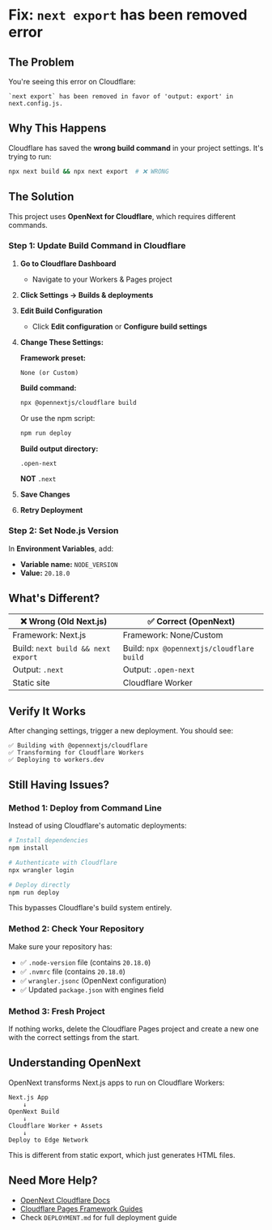 # Fix: `next export` has been removed error

## The Problem

You're seeing this error on Cloudflare:
```
`next export` has been removed in favor of 'output: export' in next.config.js.
```

## Why This Happens

Cloudflare has saved the **wrong build command** in your project settings. It's trying to run:
```bash
npx next build && npx next export  # ❌ WRONG
```

## The Solution

This project uses **OpenNext for Cloudflare**, which requires different commands.

### Step 1: Update Build Command in Cloudflare

1. **Go to Cloudflare Dashboard**
   - Navigate to your Workers & Pages project

2. **Click Settings → Builds & deployments**

3. **Edit Build Configuration**
   - Click **Edit configuration** or **Configure build settings**

4. **Change These Settings:**

   **Framework preset:**
   ```
   None (or Custom)
   ```

   **Build command:**
   ```bash
   npx @opennextjs/cloudflare build
   ```

   Or use the npm script:
   ```bash
   npm run deploy
   ```

   **Build output directory:**
   ```
   .open-next
   ```

   **NOT** `.next`

5. **Save Changes**

6. **Retry Deployment**

### Step 2: Set Node.js Version

In **Environment Variables**, add:
- **Variable name:** `NODE_VERSION`
- **Value:** `20.18.0`

## What's Different?

| ❌ Wrong (Old Next.js) | ✅ Correct (OpenNext) |
|------------------------|----------------------|
| Framework: Next.js | Framework: None/Custom |
| Build: `next build && next export` | Build: `npx @opennextjs/cloudflare build` |
| Output: `.next` | Output: `.open-next` |
| Static site | Cloudflare Worker |

## Verify It Works

After changing settings, trigger a new deployment. You should see:

```
✅ Building with @opennextjs/cloudflare
✅ Transforming for Cloudflare Workers
✅ Deploying to workers.dev
```

## Still Having Issues?

### Method 1: Deploy from Command Line

Instead of using Cloudflare's automatic deployments:

```bash
# Install dependencies
npm install

# Authenticate with Cloudflare
npx wrangler login

# Deploy directly
npm run deploy
```

This bypasses Cloudflare's build system entirely.

### Method 2: Check Your Repository

Make sure your repository has:
- ✅ `.node-version` file (contains `20.18.0`)
- ✅ `.nvmrc` file (contains `20.18.0`)
- ✅ `wrangler.jsonc` (OpenNext configuration)
- ✅ Updated `package.json` with engines field

### Method 3: Fresh Project

If nothing works, delete the Cloudflare Pages project and create a new one with the correct settings from the start.

## Understanding OpenNext

OpenNext transforms Next.js apps to run on Cloudflare Workers:

```
Next.js App
    ↓
OpenNext Build
    ↓
Cloudflare Worker + Assets
    ↓
Deploy to Edge Network
```

This is different from static export, which just generates HTML files.

## Need More Help?

- [OpenNext Cloudflare Docs](https://opennext.js.org/cloudflare)
- [Cloudflare Pages Framework Guides](https://developers.cloudflare.com/pages/framework-guides/)
- Check `DEPLOYMENT.md` for full deployment guide
